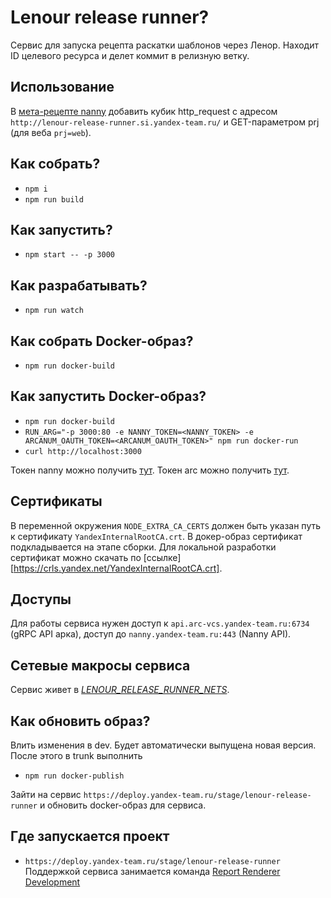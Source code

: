 # Lenour release runner?
Сервис для запуска рецепта раскатки шаблонов через Ленор. Находит ID целевого ресурса и делет коммит в релизную ветку.

## Использование

В [мета-рецепте nanny](https://wiki.yandex-team.ru/runtime-cloud/nanny/dashboards/metarecipes-ui/) добавить кубик http_request с адресом `http://lenour-release-runner.si.yandex-team.ru/` и GET-параметром prj (для веба `prj=web`).

## Как собрать?

  * `npm i`
  * `npm run build`

## Как запустить?

  * `npm start -- -p 3000`

## Как разрабатывать?

  * `npm run watch`

## Как собрать Docker-образ?

  * `npm run docker-build`

## Как запустить Docker-образ?

  * `npm run docker-build`
  * `RUN_ARG="-p 3000:80 -e NANNY_TOKEN=<NANNY_TOKEN> -e ARCANUM_OAUTH_TOKEN=<ARCANUM_OAUTH_TOKEN>" npm run docker-run`
  * `curl http://localhost:3000`

  Токен nanny можно получить [тут](https://nanny.yandex-team.ru/ui/#/oauth/).
  Токен arc можно получить [тут](https://oauth.yandex-team.ru/authorize?response_type=token&client_id=5c407aafc5c242948b532842a9a07da6).

## Сертификаты
В переменной окружения `NODE_EXTRA_CA_CERTS` должен быть указан путь к сертификату `YandexInternalRootCA.crt`.
В докер-образ сертификат подкладывается на этапе сборки. Для локальной разработки cертификат можно скачать по [ссылке][https://crls.yandex.net/YandexInternalRootCA.crt].

## Доступы
Для работы сервиса нужен доступ к `api.arc-vcs.yandex-team.ru:6734` (gRPC API арка), доступ до `nanny.yandex-team.ru:443` (Nanny API).

## Сетевые макросы сервиса
Сервис живет в [_LENOUR_RELEASE_RUNNER_NETS_](https://racktables.yandex-team.ru/index.php?page=services&tab=projects&project_name=_LENOUR_RELEASE_RUNNER_NETS_).

## Как обновить образ?

  Влить изменения в dev. Будет автоматически выпущена новая версия. После этого в trunk выполнить

  * `npm run docker-publish`
  
  Зайти на сервис `https://deploy.yandex-team.ru/stage/lenour-release-runner` и обновить docker-образ для сервиса.

## Где запускается проект

  * `https://deploy.yandex-team.ru/stage/lenour-release-runner`
  Поддержкой сервиса занимается команда [Report Renderer Development](https://abc.yandex-team.ru/services/reportrenderer/)
